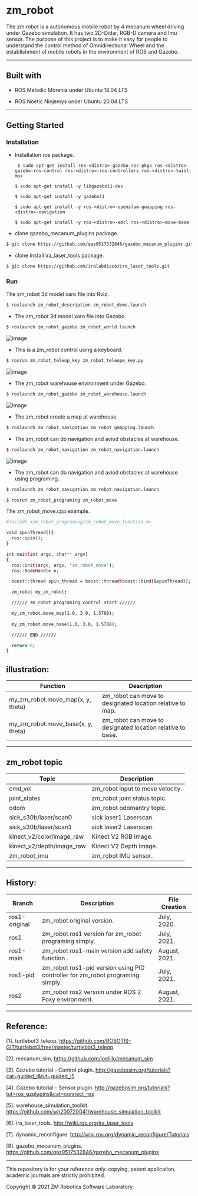 # zm_robot

The zm robot is a autonomous mobile robot by 4 mecanum wheel driving under Gazebo simulation. It has two 2D-Didar, RGB-D camera and Imu sensor. The purpose of this project is to make it easy for people to understand the control method of Omnidirectional Wheel and the establishment of mobile robots in the environment of ROS and Gazebo.

------

## Built with

- ROS Melodic Morenia under Ubuntu 18.04 LTS

- ROS Noetic Ninjemys under Ubuntu 20.04 LTS

------

## Getting Started

### Installation

- Installation ros package.

    ``` $ sudo apt-get install ros-<distro>-gazebo-ros-pkgs ros-<distro>-gazebo-ros-control ros-<distro>-ros-controllers ros-<distro>-twist-mux```

    ``` $ sudo apt-get install -y libgazebo11-dev ```
    
    ``` $ sudo apt-get install -y gazebo11 ```

    ``` $ sudo apt-get install -y ros-<distro>-openslam-gmapping ros-<distro>-navigation ```
  
    ``` $ sudo apt-get install -y ros-<distro>-amcl ros-<distro>-move-base ```

- clone gazebo_mecanum_plugins package.

``` bash
$ git clone https://github.com/qaz9517532846/gazebo_mecanum_plugins.git
```

- clone Install ira_laser_tools package.

``` bash
$ git clone https://github.com/iralabdisco/ira_laser_tools.git
```

### Run

The zm_robot 3d model xaro file into Rviz.

``` bash
$ roslaunch zm_robot_description zm_robot_demo.launch
```

- The zm_robot 3d model xaro file into Gazebo.

``` bash
$ roslaunch zm_robot_gazebo zm_robot_world.launch
```

![image](https://github.com/qaz9517532846/zm_robot/blob/ros1-main/image/zm_robot.png)


- This is a zm_robot control using a keyboard.

``` bash
$ rosrun zm_robot_teleop_key zm_robot_teleope_key.py
```

![image](https://github.com/qaz9517532846/zm_robot/blob/ros1-main/image/zm_robot_control.png)


- The zm_robot warehouse environment under Gazebo.

``` bash
$ roslaunch zm_robot_gazebo zm_robot_warehouse.launch
```

![image](https://github.com/qaz9517532846/zm_robot/blob/ros1-main/image/zm_robot_warehouse.png)

- The zm_robot create a map at warehouse.

``` bash
$ roslaunch zm_robot_navigation zm_robot_gmapping.launch
```

- The zm_robot can do navigation and aviod obstacles at warehouse.

``` bash
$ roslaunch zm_robot_navigation zm_robot_navigation.launch
```

![image](https://github.com/qaz9517532846/zm_robot/blob/ros1-main/image/zm_robot_navigation.png)


- The zm_robot can do navigation and aviod obstacles at warehouse using programing.

``` bash
$ roslaunch zm_robot_navigation zm_robot_navigation.launch
```

``` bash
$ rosrun zm_robot_programing zm_robot_move
```

The zm_robot_move.cpp example.

``` bash
#include <zm_robot_programing/zm_robot_move_function.h>

void spinThread(){
  ros::spin();
}

int main(int argc, char** argv) 
{
  ros::init(argc, argv, "zm_robot_move"); 
  ros::NodeHandle n;

  boost::thread spin_thread = boost::thread(boost::bind(&spinThread));

  zm_robot my_zm_robot;

  ////// zm_robot programing control start //////

  my_zm_robot.move_map(1.0, 3.0, 1.5708);
  
  my_zm_robot.move_base(1.0, 3.0, 1.5708);

  ////// END //////

  return 0;
}
```

## illustration:

| Function                           | Description                                                |
| ---                                | ---                                                        | 
| my_zm_robot.move_map(x, y, theta)  | zm_robot can move to designated location relative to map.  |
| my_zm_robot.move_base(x, y, theta) | zm_robot can move to designated location relative to base. ||

------

## zm_robot topic

| Topic                              | Description                                                       |
| ---                                | ---                                                               | 
| cmd_vel                            | zm_robot input to move velocity.                                  |
| joint_states                       | zm_robot joint status topic.                                      |
| odom                               | zm_robot odomentry topic.                                         |
| sick_s30b/laser/scan0              | sick laser1 Laserscan.                                            |
| sick_s30b/laser/scan1              | sick laser2 Laserscan.                                            |
| kinect_v2/color/image_raw          | Kinect V2 RGB image.                                              |
| kinect_v2/depth/image_raw          | Kinect V2 Depth image.                                            |
| zm_robot_imu                       | zm_robot IMU sensor.                                              ||

------

## History:

| Branch         | Description                                                                     | File Creation |
| ---            | ---                                                                             | ---           |
| ros1-original  | zm_robot original version.                                                      | July, 2020.   |
| ros1           | zm_robot ros1 version for zm_robot programing simply.                           | July, 2021.   |
| ros1-main      | zm_robot ros1-main version add safety function           .                      | August, 2021. |
| ros1-pid       | zm_robot ros1-pid version using PID controller for zm_robot programing simply.  | July, 2021.   |
| ros2           | zm_robot ros2 versoin under ROS 2 Foxy environment.                             | August, 2021. ||

------

## Reference:

[1]. turtlebot3_teleop, https://github.com/ROBOTIS-GIT/turtlebot3/tree/master/turtlebot3_teleop

[2]. mecanum_sim, https://github.com/joelillo/mecanum_sim

[3]. Gazebo tutorial - Control plugin. http://gazebosim.org/tutorials?cat=guided_i&tut=guided_i5

[4]. Gazebo tutorial - Sensor plugin. http://gazebosim.org/tutorials?tut=ros_gzplugins&cat=connect_ros

[5]. warehouse_simulation_toolkit. https://github.com/wh200720041/warehouse_simulation_toolkit

[6]. ira_laser_tools. http://wiki.ros.org/ira_laser_tools

[7]. dynamic_reconfigure. http://wiki.ros.org/dynamic_reconfigure/Tutorials

[8]. gazebo_mecanum_plugins. https://github.com/qaz9517532846/gazebo_mecanum_plugins

------

This repository is for your reference only. copying, patent application, academic journals are strictly prohibited.

Copyright © 2021 ZM Robotics Software Laboratory.
